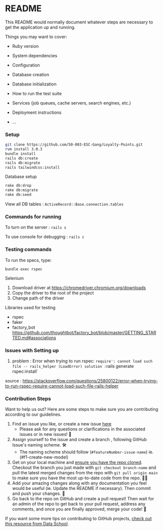 # README

This README would normally document whatever steps are necessary to get the
application up and running.

Things you may want to cover:

* Ruby version

* System dependencies

* Configuration

* Database creation

* Database initialization

* How to run the test suite

* Services (job queues, cache servers, search engines, etc.)

* Deployment instructions

* ...

### Setup

```bash
git clone https://github.com/50-003-ESC-Gang/Loyalty-Points.git
rvm install 3.0.3
bundle install
rails db:create
rails db:migrate
rails tailwindcss:install
```

Database setup

```bash
rake db:drop
rake db:migrate
rake db:seed
```

View all DB tables : `ActiveRecord::Base.connection.tables`

### Commands for running

To turn on the server : `rails s`

To use console for debugging : `rails c`

### Testing commands

To run the specs, type:

```
bundle exec rspec
```

Selenium

1. Download driver at <https://chromedriver.chromium.org/downloads>
2. Copy the driver to the root of the project
3. Change path of the driver 

Libraries used for testing

* rspec
* faker
* factory_bot <https://github.com/thoughtbot/factory_bot/blob/master/GETTING_STARTED.md#associations>

### Issues with Setting up

1. problem :
Error when trying to run rspec: `require': cannot load such file -- rails_helper (LoadError)
solution :`rails generate rspec:install`

source :
<https://stackoverflow.com/questions/25800122/error-when-trying-to-run-rspec-require-cannot-load-such-file-rails-helper>

### Contribution Steps

Want to help us out? Here are some steps to make sure you are contributing according to our guidelines.

1. Find an issue you like, or create a new issue [here](https://github.com/50-003-ESC-Gang/Loyalty-Points/issues)
    * Please ask for any questions or clarifications in the associated issues or in new issues! 🤔
2. Assign yourself to the issue and create a branch , following GitHub Issue's naming scheme. 🛠️
    * The naming scheme should follow (`#featureNumber-issue-name`) ie. (#f1-create-new-model)
3. Get on your local machine and [ensure you have the repo cloned](https://docs.github.com/en/repositories/creating-and-managing-repositories/cloning-a-repository). Checkout the branch you just made with `git checkout branch-name` and pull the latest merged changes from the repo with `git pull origin main` to make sure you have the most up-to-date code from the repo. 👩‍💻
4. Add your amazing changes along with any documentation you feel would be useful (ie. Update the README if necessary). Then commit and push your changes. 🌟
5. Go back to the repo on GitHub and create a pull request! Then wait for an admin of the repo to get back to your pull request, address any comments, and once you are finally approved, merge your code! 🎉

If you want some more tips on contributing to GitHub projects, [check out this resource from Data School](https://www.dataschool.io/how-to-contribute-on-github/).
